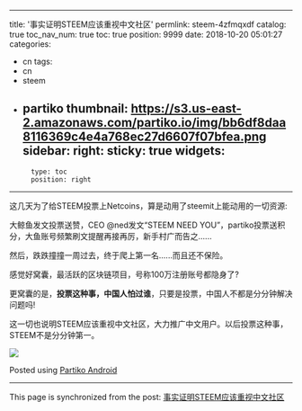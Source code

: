 
---
title: '事实证明STEEM应该重视中文社区'
permlink: steem-4zfmqxdf
catalog: true
toc_nav_num: true
toc: true
position: 9999
date: 2018-10-20 05:01:27
categories:
- cn
tags:
- cn
- steem
- partiko
thumbnail: https://s3.us-east-2.amazonaws.com/partiko.io/img/bb6df8daa8116369c4e4a768ec27d6607f07bfea.png
sidebar:
    right:
        sticky: true
widgets:
    -
        type: toc
        position: right
---


这几天为了给STEEM投票上Netcoins，算是动用了steemit上能动用的一切资源:

大鲸鱼发文投票送赞，CEO @ned发文“STEEM NEED YOU”，partiko投票送积分，大鱼账号频繁刷文提醒再接再厉，新手村广而告之......

然后，跌跌撞撞一周过去，终于爬上第一名......而且还不保险。

感觉好窝囊，最活跃的区块链项目，号称100万注册账号都隐身了?

更窝囊的是，**投票这种事，中国人怕过谁**，只要是投票，中国人不都是分分钟解决问题吗!

这一切也说明STEEM应该重视中文社区，大力推广中文用户。以后投票这种事，STEEM不是分分钟第一。

![](https://s3.us-east-2.amazonaws.com/partiko.io/img/bb6df8daa8116369c4e4a768ec27d6607f07bfea.png)

Posted using [Partiko Android](https://steemit.com/@partiko-android)

- - -

This page is synchronized from the post: [事实证明STEEM应该重视中文社区](https://steemit.com/@yellowbird/steem-4zfmqxdf)
